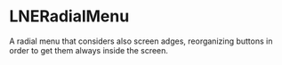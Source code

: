 LNERadialMenu
=============

A radial menu that considers also screen adges, reorganizing buttons in order to get them always inside the screen.
